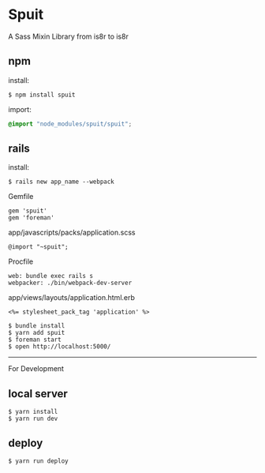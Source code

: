 Spuit
==============

A Sass Mixin Library from is8r to is8r


## npm

install:

```
$ npm install spuit
```

import:

``` styles.scss
@import "node_modules/spuit/spuit";
```

## rails

install:

```
$ rails new app_name --webpack
```

Gemfile

```
gem 'spuit'
gem 'foreman'
```

app/javascripts/packs/application.scss

```
@import "~spuit";
```

Procfile

```
web: bundle exec rails s
webpacker: ./bin/webpack-dev-server
```

app/views/layouts/application.html.erb

```
<%= stylesheet_pack_tag 'application' %>
```

```
$ bundle install
$ yarn add spuit
$ foreman start
$ open http://localhost:5000/
```

---

For Development

## local server

```
$ yarn install
$ yarn run dev
```

## deploy

```
$ yarn run deploy
```